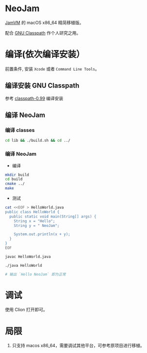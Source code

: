 # NeoJam

[JamVM](http://jamvm.sourceforge.net/) 的 macOS x86_64 精简移植版。

配合 [GNU Classpath](https://www.gnu.org/software/classpath/) 作个人研究之用。


# 编译(依次编译安装）

前置条件, 安装 `Xcode` 或者 `Command Line Tools`。

## 编译安装 GNU Classpath

参考 [classpath-0.99](https://github.com/guxingke/classpath-0.99) 编译安装

## 编译 NeoJam 

### 编译 classes

```bash
cd lib && ./build.sh && cd ../
```

### 编译 NeoJam

- 编译

```bash
mkdir build
cd build
cmake ../
make
```

- 测试

```bash
cat <<EOF > HelloWorld.java
public class HelloWorld {
  public static void main(String[] args) {
    String x = "Hello";
    String y = " NeoJam";

    System.out.println(x + y);
  }
}
EOF

javac HelloWorld.java

./java HelloWorld

# 输出 `Hello NeoJam` 即为正常
```

# 调试

使用 Clion 打开即可。

# 局限

1. 只支持 macos x86_64，需要调试其他平台，可参考原项目进行移植。

